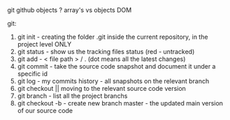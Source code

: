 git
github
objects ?
array's vs objects
DOM

git:

1. git init - creating the folder .git inside the current repository, in the project level ONLY
2. git status - show us the tracking files status (red - untracked)
3. git add - < file path > / . (dot means all the latest changes)
4. git commit - take the source code snapshot and document it under a specific id
5. git log - my commits history - all snapshots on the relevant branch
6. git checkout <commit hash> || <branch name> moving to the relevant source code version
7. git branch - list all the project branchs
8. git checkout -b <branch name> - create new branch
master - the updated main version of our source code
